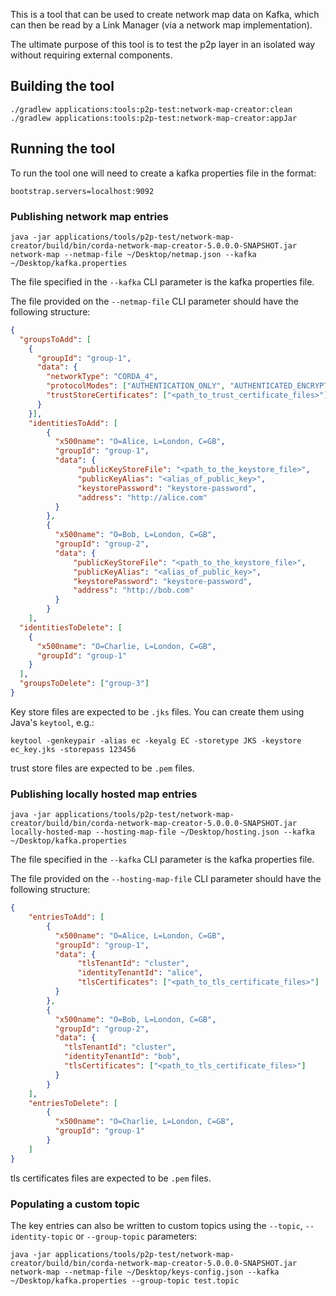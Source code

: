 This is a tool that can be used to create network map data on Kafka, which can then be read by a Link Manager (via a network map implementation). 

The ultimate purpose of this tool is to test the p2p layer in an isolated way without requiring external components.

## Building the tool
```
./gradlew applications:tools:p2p-test:network-map-creator:clean
./gradlew applications:tools:p2p-test:network-map-creator:appJar
```

## Running the tool
To run the tool one will need to create a kafka properties file in the format:
```
bootstrap.servers=localhost:9092
```

### Publishing network map entries

```
java -jar applications/tools/p2p-test/network-map-creator/build/bin/corda-network-map-creator-5.0.0.0-SNAPSHOT.jar network-map --netmap-file ~/Desktop/netmap.json --kafka ~/Desktop/kafka.properties
```

The file specified in the `--kafka` CLI parameter is the kafka properties file.

The file provided on the `--netmap-file` CLI parameter should have the following structure:
```json
{
  "groupsToAdd": [
    {
      "groupId": "group-1",
      "data": {
        "networkType": "CORDA_4",
        "protocolModes": ["AUTHENTICATION_ONLY", "AUTHENTICATED_ENCRYPTION"],
        "trustStoreCertificates": ["<path_to_trust_certificate_files>"]
      }
    }],
    "identitiesToAdd": [
        {
          "x500name": "O=Alice, L=London, C=GB",
          "groupId": "group-1",
          "data": {
               "publicKeyStoreFile": "<path_to_the_keystore_file>",
               "publicKeyAlias": "<alias_of_public_key>", 
               "keystorePassword": "keystore-password",
               "address": "http://alice.com"
          }
        },
        {
          "x500name": "O=Bob, L=London, C=GB",
          "groupId": "group-2",
          "data": {
              "publicKeyStoreFile": "<path_to_the_keystore_file>",
              "publicKeyAlias": "<alias_of_public_key>", 
              "keystorePassword": "keystore-password",
              "address": "http://bob.com"
          }
        }
    ],
  "identitiesToDelete": [
    {
      "x500name": "O=Charlie, L=London, C=GB",
      "groupId": "group-1"
    }
  ],
  "groupsToDelete": ["group-3"]
}
```

Key store files are expected to be `.jks` files. You can create them using Java's `keytool`, e.g.:
```
keytool -genkeypair -alias ec -keyalg EC -storetype JKS -keystore ec_key.jks -storepass 123456
```

trust store files are expected to be `.pem` files.

### Publishing locally hosted map entries

```
java -jar applications/tools/p2p-test/network-map-creator/build/bin/corda-network-map-creator-5.0.0.0-SNAPSHOT.jar locally-hosted-map --hosting-map-file ~/Desktop/hosting.json --kafka ~/Desktop/kafka.properties
```

The file specified in the `--kafka` CLI parameter is the kafka properties file.

The file provided on the `--hosting-map-file` CLI parameter should have the following structure:
```json
{
    "entriesToAdd": [
        {
          "x500name": "O=Alice, L=London, C=GB",
          "groupId": "group-1",
          "data": {
               "tlsTenantId": "cluster",
               "identityTenantId": "alice", 
               "tlsCertificates": ["<path_to_tls_certificate_files>"]
          }
        },
        {
          "x500name": "O=Bob, L=London, C=GB",
          "groupId": "group-2",
          "data": {
            "tlsTenantId": "cluster",
            "identityTenantId": "bob",
            "tlsCertificates": ["<path_to_tls_certificate_files>"]
          }
        }
    ],
    "entriesToDelete": [
        {
          "x500name": "O=Charlie, L=London, C=GB",
          "groupId": "group-1"
        }
    ]
}
```


tls certificates files are expected to be `.pem` files.

### Populating a custom topic

The key entries can also be written to custom topics using the `--topic`, `--identity-topic` or `--group-topic` parameters:
```
java -jar applications/tools/p2p-test/network-map-creator/build/bin/corda-network-map-creator-5.0.0.0-SNAPSHOT.jar network-map --netmap-file ~/Desktop/keys-config.json --kafka ~/Desktop/kafka.properties --group-topic test.topic
```
